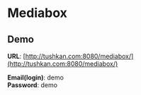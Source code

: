 Mediabox
=================================

Demo
---
<b>URL</b>: [http://tushkan.com:8080/mediabox/](http://tushkan.com:8080/mediabox/)  

<b>Email(login)</b>: demo  
<b>Password</b>: demo